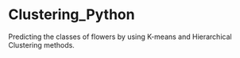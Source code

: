 # Clustering_Python
Predicting the classes of flowers by using K-means and Hierarchical Clustering methods.
